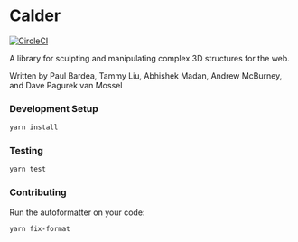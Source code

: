 # Calder
[![CircleCI](https://circleci.com/gh/calder-gl/calder/tree/master.svg?style=svg)](https://circleci.com/gh/calder-gl/calder/tree/master)

A library for sculpting and manipulating complex 3D structures for the web.

Written by Paul Bardea, Tammy Liu, Abhishek Madan, Andrew McBurney, and Dave Pagurek van Mossel

### Development Setup

```bash
yarn install
```

### Testing

```bash
yarn test
```

### Contributing
Run the autoformatter on your code:

```bash
yarn fix-format
```
